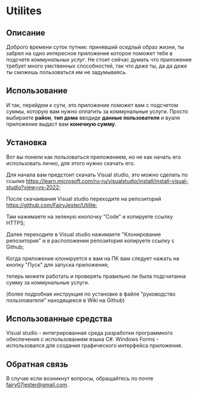 # Utilites

## Описание
Доброго времени суток путник: принявший оседлый образ жизни, ты забрел на одно интересное приложение которое поможет тебе в подсчете *коммунальных услуг*.
Не стоит сейчас думать что приложение требует много умственных способностей, так что даже ты, да да даже *ты* сможешь пользоваться им не задумываясь.

## Использование
И так, перейдем к сути, это приложение поможет вам с подсчетом суммы, которую вам нужно оплатить за коммунальные услуги. 
Просто выбираете **район**, **тип дома** вводиде **данные пользователя** и вуаля приложение выдаст вам **конечную сумму**.

## Установка
Вот вы поняли как пользоваться приложением, но не как начать его использовать лично, для этого нужно скачать его.

Для начала вам предстоит скачать Visual studio, это можно сделать по ссылке https://learn.microsoft.com/ru-ru/visualstudio/install/install-visual-studio?view=vs-2022;

После скачаивания Visual studio переходите на репозиторий https://github.com/FairyJester/Utilite; 

Там нажимаете на зеленую кнопочку "Code" и копируете ссылку HTTPS;

Далее переходите в Visual studio нажимаете "Клонирование репозитория" и в расположении репозитория копируете ссылку с Github;

Когда приложение клонируется к вам на ПК вам следует нажать на кнопку "Пуск" для запуска приложения;

теперь можете работать и проверять правильно ли была подсчитанна сумму за коммунальные услуги.

(более подробная инструкция по установке в файле "руководство пользлователя" находящееся в Wiki на Github)

## Использованные средства
Visual studio - интегрированная среда разработки программного обеспечения с использованием языка C#.
Windows Forms - использовался для создания графического интерфейса приложения.

## Обратная связь
В случае если возникнут вопросы, обращайтесь по почте fairy07jester@gmail.com.
